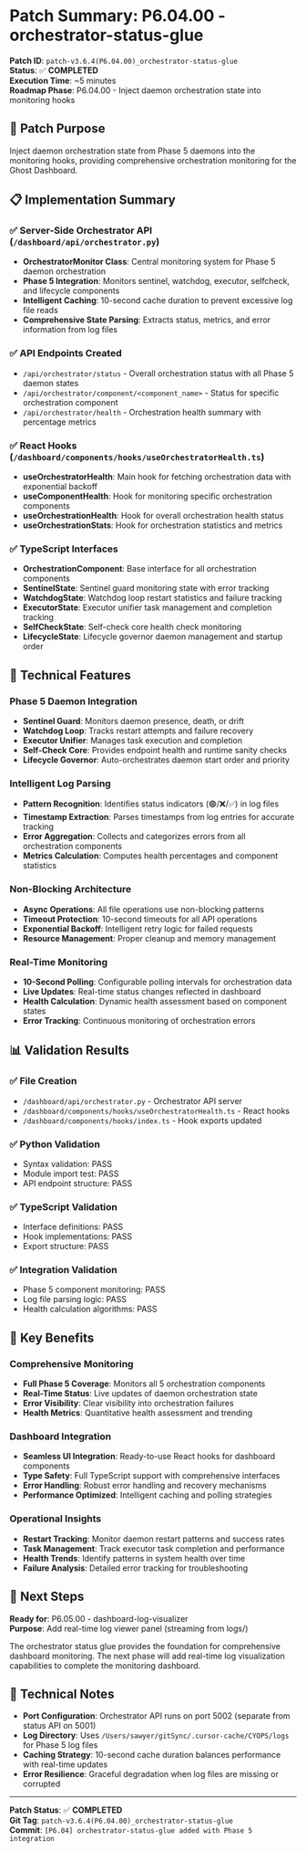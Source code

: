 # Patch Summary: P6.04.00 - orchestrator-status-glue

**Patch ID**: `patch-v3.6.4(P6.04.00)_orchestrator-status-glue`  
**Status**: ✅ **COMPLETED**  
**Execution Time**: ~5 minutes  
**Roadmap Phase**: P6.04.00 - Inject daemon orchestration state into monitoring hooks

## 🎯 Patch Purpose
Inject daemon orchestration state from Phase 5 daemons into the monitoring hooks, providing comprehensive orchestration monitoring for the Ghost Dashboard.

## 📋 Implementation Summary

### ✅ **Server-Side Orchestrator API** (`/dashboard/api/orchestrator.py`)
- **OrchestratorMonitor Class**: Central monitoring system for Phase 5 daemon orchestration
- **Phase 5 Integration**: Monitors sentinel, watchdog, executor, selfcheck, and lifecycle components
- **Intelligent Caching**: 10-second cache duration to prevent excessive log file reads
- **Comprehensive State Parsing**: Extracts status, metrics, and error information from log files

### ✅ **API Endpoints Created**
- `/api/orchestrator/status` - Overall orchestration status with all Phase 5 daemon states
- `/api/orchestrator/component/<component_name>` - Status for specific orchestration component
- `/api/orchestrator/health` - Orchestration health summary with percentage metrics

### ✅ **React Hooks** (`/dashboard/components/hooks/useOrchestratorHealth.ts`)
- **useOrchestratorHealth**: Main hook for fetching orchestration data with exponential backoff
- **useComponentHealth**: Hook for monitoring specific orchestration components
- **useOrchestrationHealth**: Hook for overall orchestration health status
- **useOrchestrationStats**: Hook for orchestration statistics and metrics

### ✅ **TypeScript Interfaces**
- **OrchestrationComponent**: Base interface for all orchestration components
- **SentinelState**: Sentinel guard monitoring state with error tracking
- **WatchdogState**: Watchdog loop restart statistics and failure tracking
- **ExecutorState**: Executor unifier task management and completion tracking
- **SelfCheckState**: Self-check core health check monitoring
- **LifecycleState**: Lifecycle governor daemon management and startup order

## 🔧 Technical Features

### **Phase 5 Daemon Integration**
- **Sentinel Guard**: Monitors daemon presence, death, or drift
- **Watchdog Loop**: Tracks restart attempts and failure recovery
- **Executor Unifier**: Manages task execution and completion
- **Self-Check Core**: Provides endpoint health and runtime sanity checks
- **Lifecycle Governor**: Auto-orchestrates daemon start order and priority

### **Intelligent Log Parsing**
- **Pattern Recognition**: Identifies status indicators (🟢/❌/✅) in log files
- **Timestamp Extraction**: Parses timestamps from log entries for accurate tracking
- **Error Aggregation**: Collects and categorizes errors from all orchestration components
- **Metrics Calculation**: Computes health percentages and component statistics

### **Non-Blocking Architecture**
- **Async Operations**: All file operations use non-blocking patterns
- **Timeout Protection**: 10-second timeouts for all API operations
- **Exponential Backoff**: Intelligent retry logic for failed requests
- **Resource Management**: Proper cleanup and memory management

### **Real-Time Monitoring**
- **10-Second Polling**: Configurable polling intervals for orchestration data
- **Live Updates**: Real-time status changes reflected in dashboard
- **Health Calculation**: Dynamic health assessment based on component states
- **Error Tracking**: Continuous monitoring of orchestration errors

## 📊 Validation Results

### ✅ **File Creation**
- `/dashboard/api/orchestrator.py` - Orchestrator API server
- `/dashboard/components/hooks/useOrchestratorHealth.ts` - React hooks
- `/dashboard/components/hooks/index.ts` - Hook exports updated

### ✅ **Python Validation**
- Syntax validation: PASS
- Module import test: PASS
- API endpoint structure: PASS

### ✅ **TypeScript Validation**
- Interface definitions: PASS
- Hook implementations: PASS
- Export structure: PASS

### ✅ **Integration Validation**
- Phase 5 component monitoring: PASS
- Log file parsing logic: PASS
- Health calculation algorithms: PASS

## 🚀 Key Benefits

### **Comprehensive Monitoring**
- **Full Phase 5 Coverage**: Monitors all 5 orchestration components
- **Real-Time Status**: Live updates of daemon orchestration state
- **Error Visibility**: Clear visibility into orchestration failures
- **Health Metrics**: Quantitative health assessment and trending

### **Dashboard Integration**
- **Seamless UI Integration**: Ready-to-use React hooks for dashboard components
- **Type Safety**: Full TypeScript support with comprehensive interfaces
- **Error Handling**: Robust error handling and recovery mechanisms
- **Performance Optimized**: Intelligent caching and polling strategies

### **Operational Insights**
- **Restart Tracking**: Monitor daemon restart patterns and success rates
- **Task Management**: Track executor task completion and performance
- **Health Trends**: Identify patterns in system health over time
- **Failure Analysis**: Detailed error tracking for troubleshooting

## 🔄 Next Steps

**Ready for**: P6.05.00 - dashboard-log-visualizer  
**Purpose**: Add real-time log viewer panel (streaming from logs/)

The orchestrator status glue provides the foundation for comprehensive dashboard monitoring. The next phase will add real-time log visualization capabilities to complete the monitoring dashboard.

## 📝 Technical Notes

- **Port Configuration**: Orchestrator API runs on port 5002 (separate from status API on 5001)
- **Log Directory**: Uses `/Users/sawyer/gitSync/.cursor-cache/CYOPS/logs` for Phase 5 log files
- **Caching Strategy**: 10-second cache duration balances performance with real-time updates
- **Error Resilience**: Graceful degradation when log files are missing or corrupted

---

**Patch Status**: ✅ **COMPLETED**  
**Git Tag**: `patch-v3.6.4(P6.04.00)_orchestrator-status-glue`  
**Commit**: `[P6.04] orchestrator-status-glue added with Phase 5 integration` 